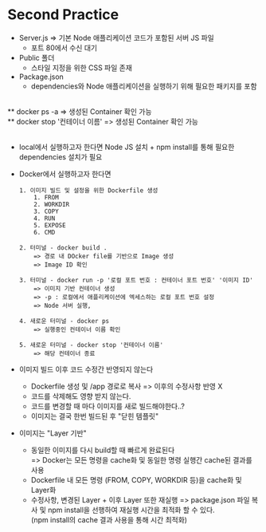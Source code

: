 # Second Practice
  
* Server.js => 기본 Node 애플리케이션 코드가 포함된 서버 JS 파일   
  * 포트 80에서 수신 대기 
* Public 폴더   
  * 스타일 지정을 위한 CSS 파일 존재
* Package.json 
  * dependencies와 Node 애플리케이션을 실행하기 위해 필요한 패키지를 포함

<br/>
** docker ps -a =>  생성된 Container 확인 가능 <br/>
** docker stop '컨테이너 이름' => 생성된 Container 확인 가능    <br/><br/>   

- local에서 실행하고자 한다면 Node JS 설치 + npm install를 통해 필요한 dependencies 설치가 필요 <br/>
- Docker에서 실행하고자 한다면 
  
      1. 이미지 빌드 및 설정을 위한 Dockerfile 생성 
          1. FROM
          2. WORKDIR
          3. COPY
          4. RUN
          5. EXPOSE
          6. CMD   
   
      2. 터미널 - docker build .
          => 경로 내 DOcker file를 기반으로 Image 생성
          => Image ID 확인

      3. 터미널 - docker run -p '로컬 포트 번호 : 컨테이너 포트 번호' '이미지 ID'
          => 이미지 기반 컨테이너 생성
          => -p : 로컬에서 애플리케이션에 엑세스하는 로컬 포트 번호 설정
          => Node 서버 실행, 

      4. 새로운 터미널 - docker ps
          => 실행중인 컨테이너 이름 확인

      5. 새로운 터미널 - docker stop '컨테이너 이름'
          => 해당 컨테이너 종료   

- 이미지 빌드 이후 코드 수정간 반영되지 않는다   
    - Dockerfile 생성 및 /app 경로로 복사 => 이후의 수정사항 반영 X
    - 코드를 삭제해도 영향 받지 않는다.
    - 코드를 변경할 때 마다 이미지를 새로 빌드해야한다..?
    - 이미지는 결국 한번 빌드된 후 "닫힌 템플릿" 
 
- 이미지는 "Layer 기반" 
    - 동일한 이미지를 다시 build할 때 빠르게 완료된다   
     => Docker는 모든 명령을 cache화 및 동일한 명령 실행간 cache된 결과를 사용
    - Dockerfile 내 모든 명령 (FROM, COPY, WORKDIR 등)을 cache화 및 Layer화
    - 수정사항, 변경된 Layer + 이후 Layer 또한 재실행
     => package.json 파일 복사 및 npm install을 선행하여 재실행 시간을 최적화 할 수 있다.     
     (npm install의 cache 결과 사용을 통해 시간 최적화)

  